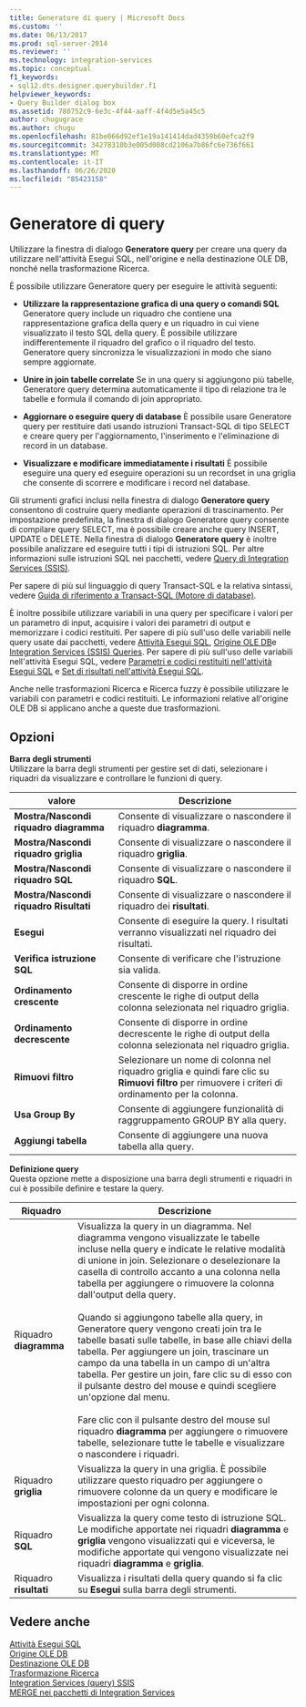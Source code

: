 ```yaml
---
title: Generatore di query | Microsoft Docs
ms.custom: ''
ms.date: 06/13/2017
ms.prod: sql-server-2014
ms.reviewer: ''
ms.technology: integration-services
ms.topic: conceptual
f1_keywords:
- sql12.dts.designer.querybuilder.f1
helpviewer_keywords:
- Query Builder dialog box
ms.assetid: 780752c9-6e3c-4f44-aaff-4f4d5e5a45c5
author: chugugrace
ms.author: chugu
ms.openlocfilehash: 81be066d92ef1e19a141414dad4359b60efca2f9
ms.sourcegitcommit: 34278310b3e005d008cd2106a7b86fc6e736f661
ms.translationtype: MT
ms.contentlocale: it-IT
ms.lasthandoff: 06/26/2020
ms.locfileid: "85423158"
---
```

# <a name="query-builder"></a>Generatore di query
  Utilizzare la finestra di dialogo **Generatore query** per creare una query da utilizzare nell'attività Esegui SQL, nell'origine e nella destinazione OLE DB, nonché nella trasformazione Ricerca.  
  
 È possibile utilizzare Generatore query per eseguire le attività seguenti:  
  
-   **Utilizzare la rappresentazione grafica di una query o comandi SQL** Generatore query include un riquadro che contiene una rappresentazione grafica della query e un riquadro in cui viene visualizzato il testo SQL della query. È possibile utilizzare indifferentemente il riquadro del grafico o il riquadro del testo. Generatore query sincronizza le visualizzazioni in modo che siano sempre aggiornate.  
  
-   **Unire in join tabelle correlate** Se in una query si aggiungono più tabelle, Generatore query determina automaticamente il tipo di relazione tra le tabelle e formula il comando di join appropriato.  
  
-   **Aggiornare o eseguire query di database** È possibile usare Generatore query per restituire dati usando istruzioni Transact-SQL di tipo SELECT e creare query per l'aggiornamento, l'inserimento e l'eliminazione di record in un database.  
  
-   **Visualizzare e modificare immediatamente i risultati** È possibile eseguire una query ed eseguire operazioni su un recordset in una griglia che consente di scorrere e modificare i record nel database.  
  
 Gli strumenti grafici inclusi nella finestra di dialogo **Generatore query** consentono di costruire query mediante operazioni di trascinamento. Per impostazione predefinita, la finestra di dialogo Generatore query consente di compilare query SELECT, ma è possibile creare anche query INSERT, UPDATE o DELETE. Nella finestra di dialogo **Generatore query** è inoltre possibile analizzare ed eseguire tutti i tipi di istruzioni SQL. Per altre informazioni sulle istruzioni SQL nei pacchetti, vedere [Query di Integration Services &#40;SSIS&#41;](integration-services-ssis-queries.md).  
  
 Per sapere di più sul linguaggio di query Transact-SQL e la relativa sintassi, vedere [Guida di riferimento a Transact-SQL &#40;Motore di database&#41;](/sql/t-sql/language-reference).  
  
 È inoltre possibile utilizzare variabili in una query per specificare i valori per un parametro di input, acquisire i valori dei parametri di output e memorizzare i codici restituiti. Per sapere di più sull'uso delle variabili nelle query usate dai pacchetti, vedere [Attività Esegui SQL](control-flow/execute-sql-task.md), [Origine OLE DB](data-flow/ole-db-source.md)e [Integration Services &#40;SSIS&#41; Queries](integration-services-ssis-queries.md). Per sapere di più sull'uso delle variabili nell'attività Esegui SQL, vedere [Parametri e codici restituiti nell'attività Esegui SQL](../../2014/integration-services/parameters-and-return-codes-in-the-execute-sql-task.md) e [Set di risultati nell'attività Esegui SQL](../../2014/integration-services/result-sets-in-the-execute-sql-task.md).  
  
 Anche nelle trasformazioni Ricerca e Ricerca fuzzy è possibile utilizzare le variabili con parametri e codici restituiti. Le informazioni relative all'origine OLE DB si applicano anche a queste due trasformazioni.  
  
## <a name="options"></a>Opzioni  
 **Barra degli strumenti**  
 Utilizzare la barra degli strumenti per gestire set di dati, selezionare i riquadri da visualizzare e controllare le funzioni di query.  
  
|valore|Descrizione|  
|-----------|-----------------|  
|**Mostra/Nascondi riquadro diagramma**|Consente di visualizzare o nascondere il riquadro **diagramma**.|  
|**Mostra/Nascondi riquadro griglia**|Consente di visualizzare o nascondere il riquadro **griglia**.|  
|**Mostra/Nascondi riquadro SQL**|Consente di visualizzare o nascondere il riquadro **SQL**.|  
|**Mostra/Nascondi riquadro Risultati**|Consente di visualizzare o nascondere il riquadro dei **risultati**.|  
|**Esegui**|Consente di eseguire la query. I risultati verranno visualizzati nel riquadro dei risultati.|  
|**Verifica istruzione SQL**|Consente di verificare che l'istruzione sia valida.|  
|**Ordinamento crescente**|Consente di disporre in ordine crescente le righe di output della colonna selezionata nel riquadro griglia.|  
|**Ordinamento decrescente**|Consente di disporre in ordine decrescente le righe di output della colonna selezionata nel riquadro griglia.|  
|**Rimuovi filtro**|Selezionare un nome di colonna nel riquadro griglia e quindi fare clic su **Rimuovi filtro** per rimuovere i criteri di ordinamento per la colonna.|  
|**Usa Group By**|Consente di aggiungere funzionalità di raggruppamento GROUP BY alla query.|  
|**Aggiungi tabella**|Consente di aggiungere una nuova tabella alla query.|  
  
 **Definizione query**  
 Questa opzione mette a disposizione una barra degli strumenti e riquadri in cui è possibile definire e testare la query.  
  
|Riquadro|Descrizione|  
|----------|-----------------|  
|Riquadro **diagramma**|Visualizza la query in un diagramma. Nel diagramma vengono visualizzate le tabelle incluse nella query e indicate le relative modalità di unione in join. Selezionare o deselezionare la casella di controllo accanto a una colonna nella tabella per aggiungere o rimuovere la colonna dall'output della query.<br /><br /> Quando si aggiungono tabelle alla query, in Generatore query vengono creati join tra le tabelle basati sulle tabelle, in base alle chiavi della tabella. Per aggiungere un join, trascinare un campo da una tabella in un campo di un'altra tabella. Per gestire un join, fare clic su di esso con il pulsante destro del mouse e quindi scegliere un'opzione dal menu.<br /><br /> Fare clic con il pulsante destro del mouse sul riquadro **diagramma** per aggiungere o rimuovere tabelle, selezionare tutte le tabelle e visualizzare o nascondere i riquadri.|  
|Riquadro **griglia**|Visualizza la query in una griglia. È possibile utilizzare questo riquadro per aggiungere o rimuovere colonne da un query e modificare le impostazioni per ogni colonna.|  
|Riquadro **SQL**|Visualizza la query come testo di istruzione SQL. Le modifiche apportate nei riquadri **diagramma** e **griglia** vengono visualizzati qui e viceversa, le modifiche apportate qui vengono visualizzate nei riquadri **diagramma** e **griglia**.|  
|Riquadro **risultati**|Visualizza i risultati della query quando si fa clic su **Esegui** sulla barra degli strumenti.|  
  
## <a name="see-also"></a>Vedere anche  
 [Attività Esegui SQL](control-flow/execute-sql-task.md)   
 [Origine OLE DB](data-flow/ole-db-source.md)   
 [Destinazione OLE DB](data-flow/ole-db-destination.md)   
 [Trasformazione Ricerca](data-flow/transformations/lookup-transformation.md)   
 [Integration Services &#40;query&#41; SSIS](integration-services-ssis-queries.md)   
 [MERGE nei pacchetti di Integration Services](control-flow/merge-in-integration-services-packages.md)  
  
  
